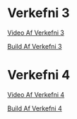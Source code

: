 # Verkefni 3
 <a href="https://youtu.be/i6UdU4DPD1M" target="_blank"> Video Af Verkefni 3</a>


 <a href="https://drive.google.com/file/d/1QrvxQiMyLlBhjudGRDYu7KpNcngPxhaC/view?usp=sharing" target="_blank"> Build Af Verkefni 3 </a>
 
 # Verkefni 4
 <a href="https://youtu.be/ZMrhDa2VqgY" target="_blank"> Video Af Verkefni 4</a>


 <a href="https://drive.google.com/file/d/1YWP8mWb9cPllAcBsYGdX3plX6fn6lW2B/view?usp=sharing" target="_blank"> Build Af Verkefni 4 </a>
 
